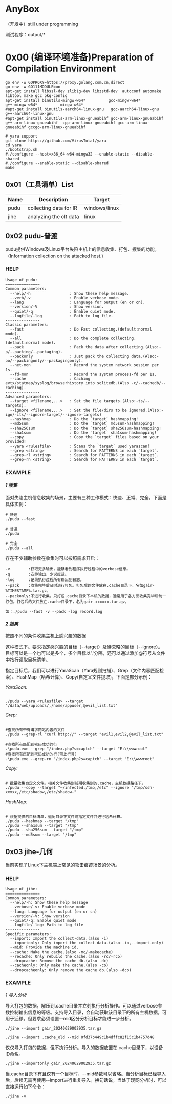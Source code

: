 # AnyBox

（开发中）still under programming

测试程序：output/*

# 0x00 (编译环境准备)Preparation of Compilation Environment

```shell
go env -w GOPROXY=https://proxy.golang.com.cn,direct
go env -w GO111MODULE=on
apt-get install libssl-dev zlib1g-dev libzstd-dev  autoconf automake libtool make gcc pkg-config
apt-get install binutils-mingw-w64*          gcc-mingw-w64*          g++-mingw-w64*          mingw-w64*
#apt-get install binutils-aarch64-linux-gnu   gcc-aarch64-linux-gnu   g++-aarch64-linux-gnu
#apt-get install binutils-arm-linux-gnueabihf gcc-arm-linux-gnueabihf g++-arm-linux-gnueabihf  cpp-arm-linux-gnueabihf gcc-arm-linux-gnueabihf gccgo-arm-linux-gnueabihf

# yara support
git clone https://github.com/VirusTotal/yara
cd yara
./bootstrap.sh
#./configure --host=x86_64-w64-mingw32 --enable-static --disable-shared
#./configure --enable-static --disable-shared
make

```

## 0x01（工具清单）List

| Name     | Description     | Target     |
| -------- | -------- | -------- |
| pudu | collecting data for IR | windows/linux |
| jihe | analyzing the clt data | linux |

## 0x02 pudu-普渡

pudu提供Windows及Linux平台失陷主机上的信息收集、打包、搜集的功能。（Information collection on the attacked host.）

### HELP

```text
Usage of pudu:
===============
Common parameters:
  --help/-h                 : Show these help message.
  --verb/-v                 : Enable verbose mode.
  --lang                    : Language for output (en or cn).
  --version/-V              : Show version.
  --quiet/-q                : Enable quiet mode.
  --logfile/-log            : Path to log file.
---------------
Classic parameters:
  --fast                    : Do Fast collecting.(default:normal mode).
  --all                     : Do the complete collecting.(default:normal mode).
  --pack                    : Pack the data after collecting.(Also:-p/--packing/--packaging).
  --packonly                : Just pack the collecting data.(Also:-po/--packingonly/--packagingonly).
  --net-mon                 : Record the system network session per 1s.
  --fd-mon                  : Record the system process-fd per 1s.
  --cache                   : Caching evtx/statmap/syslog/browserhistory into sqlitedb.(Also -c/--cachedb/--caching).
---------------
Advanced parameters:
  --target <filename,...>   : Set the file targets.(Also:-ts/--targets).
  --ignore <filename,...>   : Set the file/dirs to be ignored.(Also:-ign/-its/--ignore-target/--ignore-targets)
  --hashmap                 : Do the `target` hashmapping!
  --md5sum                  : Do the `target` md5sum-hashmapping!
  --sha256sum               : Do the `target` sha256sum-hashmapping!
  --sha1sum                 : Do the `target` sha1sum-hashmapping!
  --copy                    : Copy the `target` files based on your provided!
  --yara <rulesfile>        : Scans the `target` used yarascan!
  --grep <string>           : Search for PATTERNS in each `target`.
  --grep-rl <string>        : Search for PATTERNS in each `target`.
  --grep-rn <string>        : Search for PATTERNS in each `target`.

```

### EXAMPLE

#### *1 收集*

面对失陷主机信息收集的场景，主要有三种工作模式：快速、正常、完全。下面是具体实例：


```shell
# 快速
./pudu --fast

# 普通
./pudu

# 完全
./pudu --all

```

存在不少辅助参数在收集时可以按照需求开启：

```text
-v        :获取更多输出，能够看到程序执行过程中的verbose信息。
-q        :安静输出，少说废话。
-log      :记录执行过程所有输出到日志。
--pack    :收集完毕后及时进行打包。打包后的文件放在.cache目录下，名如gair-%TIMESTAMP%.tar.gz。
--packonly:不进行收集，只打包.cache目录下本机的数据，通常用于各方面收集完毕后统一打包。打包后的文件放在.cache目录下，名为gair-xxxxxx.tar.gz。

如：./pudu --fast -v --pack -log record.log
```

#### *2 搜集*

按照不同的条件收集主机上感兴趣的数据

这种模式下。要求指定感兴趣的目标（--target）及待忽略的目标（--ignore）。目标可以是一个也可以是多个，多个目标以','分隔，还可以通过添加@符号从文件中按行读取目标清单。

指定目标后，我们可以进行YaraScan（Yara规则扫描）、Grep（文件内容匹配检索）、HashMap（哈希计算）、Copy(自定义文件提取)，下面是部分示例：

*YaraScan:*

```shell

./pudu --yara <rulesfile> --target "/data/web/uploads/,/home/appuser,@evil_list.txt"

```

*Grep:*

```shell

#查找所有带有请求网站内容的文件
./pudu --grep-rl "curl http://" --target "evil1,evil2,@evil_list.txt"

#查找所有匹配到密码成功的行
.\pudu.exe --grep "/index.php?s=captch" --target "E:\\wwwroot"
#查找所有匹配到密码成功的行(带上行号)
.\pudu.exe --grep-rn "/index.php?s=captch" --target "E:\\wwwroot"

```

*Copy:*

```shell

# 批量收集自定义文件。相关文件收集到前期收集到的.cache，主机数据路径下。
./pudu --copy --target "~/infected,/tmp,/etc" --ignore "/tmp/ssh-xxxxx,/etc/shadow,/etc/shadow-"

```


*HashMap:*

```shell

# 根据提供的目标清单，遍历目录下文件或指定文件并进行哈希计算。
./pudu --hashmap --target "/tmp"
./pudu --sha1sum --target "/tmp"
./pudu --sha256sum --target "/tmp"
./pudu --md5sum --target "/tmp"

```

## 0x03 jihe-几何

当前实现了Linux下主机端上常见的攻击痕迹场景的分析。

### HELP

```text
Usage of jihe:
===============
Common parameters:
  --help/-h: Show these help message
  --verbose/-v: Enable verbose mode
  --lang: Language for output (en or cn)
  --version/-V: Show version
  --quiet/-q: Enable quiet mode
  --logfile/-log: Path to log file 
---------------
Specific parameters:
  --import: Import the collect-data.(also -i)
  --importonly: Only import the collect-data.(also -io,--import-only)
  --mid: Provide the machine id.
  --cache: Make the cache.(also -mc/-makecache)
  --recache: Only rebuild the cache.(also -rc/-rco)
  --dropcache: Remove the cache db.(also -dc)
  --cacheonly: Only make the cache.(also -co)
  --dropcacheonly: Only remove the cache db.(also -dco)

```

### EXAMPLE

*1 导入分析*

导入打包的数据，解压到.cache目录并立刻执行分析操作。可以通过verbose参数控制输出信息的等级。支持导入目录，会自动获取该目录下的所有主机数据，可用于迁移。但要求必须设置--mid区分分析目标才能进一步分析。

```shell
./jihe --import gair_20240629002935.tar.gz

./jihe --import .cache_old --mid 0fd37b449c1b4dffc82f15c1b4757d48
```

仅仅导入打包的数据，但不执行分析。导入的数据放置在.cache目录下，以设备ID命名。

```shell
./jihe --importonly gair_20240629002935.tar.gz
```

当.cache目录下有且仅有一个目标时，--mid参数可以省略。当分析目标已经导入后，后续无需再使用--import进行重复导入。换句话说，当处于现网分析时，可以直接运行如下命令：

```shell
./jihe -v
```
